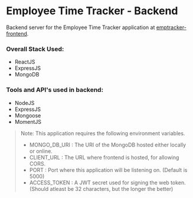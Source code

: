# Employee Time Tracker - Backend

Backend server for the Employee Time Tracker application at [emptracker-frontend](https://github.com/premsai221/emptracker-frontend). 


### Overall Stack Used:
* ReactJS
* ExpressJS
* MongoDB  
 

### Tools and API's used in backend:
- NodeJS
- ExpressJS
- Mongoose
- MomentJS
  

> Note: This application requires the following environment variables. 
> - MONGO_DB_URI : The URI of the MongoDB hosted either locally or online.
> - CLIENT_URL : The URL where frontend is hosted, for allowing CORS. 
> - PORT : Port where this application will be listening on. (Default is 5000)
> - ACCESS_TOKEN : A JWT secret used for signing the web token. (Should atleast be 32 characters, but the longer the better)